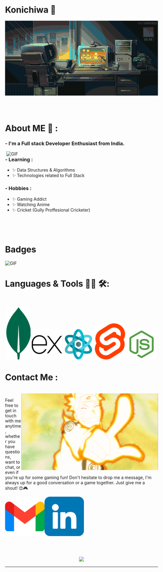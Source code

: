 # Konichiwa 👋

<div align="center">
<img hight="300" width="700" alt="GIF" align="center" src="https://github.com/Hemant2335/Hemant2335/blob/main/assets/helloimage.gif">
</div>

</br>
</br>
</br>


# About ME 💬 :

### - I'm a Full stack Developer Enthusiast from India.

<img hight="400" width="500" alt="GIF" align="right" src="https://github.com/Hemant2335/Hemant2335/blob/main/assets/helloimage1.gif">

### - Learning :
- ✨ Data Structures & Algorithms
- ✨ Technologies related to Full Stack 

### - Hobbies : 
- ✨ Gaming Addict
- ✨ Watching Anime
- ✨ Cricket (Gully Proffesional Cricketer)

</br>
</br>
</br>

# Badges
<img hight="500" width="full" alt="GIF" align="center" src="https://holopin.me/hemant2335">
</br>

# Languages & Tools 👨‍💻 🛠:
</br>

<p align="center">

<!-- For more icons please follow  https://github.com/MikeCodesDotNET/ColoredBadges -->
<img src="https://github.com/Hemant2335/Hemant2335/blob/main/assets/MongoDB_Logomark_ForestGreen.png" alt="mongodb"  width="80" hight="50">
<img src="https://github.com/Hemant2335/Hemant2335/blob/main/assets/icons8-express-js-100.png" alt="Expressjs" width="100" hight="50">
<img src="https://github.com/Hemant2335/Hemant2335/blob/main/assets/structure.png" alt="React" width="100" hight="50">
<img src="https://github.com/Hemant2335/Hemant2335/blob/main/assets/svelte-icon.png" alt="Svelte" width="100" hight="50">
<img src="https://github.com/Hemant2335/Hemant2335/blob/main/assets/pngwing.com.png" alt="Nodejs" width="100" hight="50">
</br>




# Contact Me :

<p>
 </br>


<img hight="320" width="450" align="right" alt="GIF" src="https://github.com/Hemant2335/Hemant2335/blob/main/assets/helloimage2.gif">


Feel free to get in touch with me anytime, whether you have questions, want to chat, or even if you're up for some gaming fun! Don't hesitate to drop me a message, I'm always up for a good conversation or a game together. Just give me a shout! 😊🎮

<a href="mailto:knrt73373@gmail.com">
 <img align="left" alt="Gmail" width="130" hight="100" src="https://github.com/Hemant2335/Hemant2335/blob/main/assets/gmail.png" />
</a>
<a href="https://www.linkedin.com/in/ashutosh-saxena-7b326817b/">
  <img align="left" alt="Linkedin" width="130" hight="100" src="https://github.com/Hemant2335/Hemant2335/blob/main/assets/linkedin.png" />
</br>
</br>
</br>
</a>
 </p>
 

</br>
</br>
</br>
</br>
</br>
</br>
</br>



<p align="center" >  
  <a href="https://github.com/anuraghazra/github-readme-stats"> 
<img  src="https://github-readme-stats.vercel.app/api?username=Hemant2335&&show_icons=true&theme=radical"/>
  </a>
  </p>

*************
